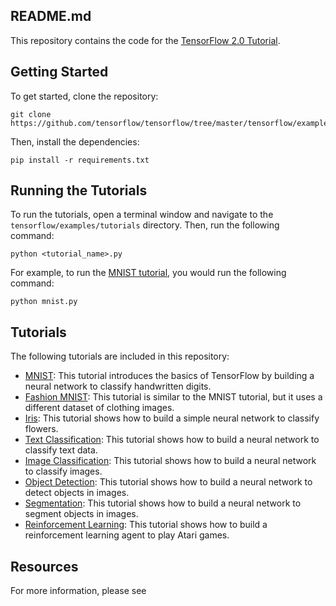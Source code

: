 ## README.md

This repository contains the code for the [TensorFlow 2.0 Tutorial](https://www.tensorflow.org/tutorials/).

## Getting Started

To get started, clone the repository:

```
git clone https://github.com/tensorflow/tensorflow/tree/master/tensorflow/examples/tutorials
```

Then, install the dependencies:

```
pip install -r requirements.txt
```

## Running the Tutorials

To run the tutorials, open a terminal window and navigate to the `tensorflow/examples/tutorials` directory. Then, run the following command:

```
python <tutorial_name>.py
```

For example, to run the [MNIST tutorial](https://www.tensorflow.org/tutorials/mnist/), you would run the following command:

```
python mnist.py
```

## Tutorials

The following tutorials are included in this repository:

* [MNIST](https://www.tensorflow.org/tutorials/mnist/): This tutorial introduces the basics of TensorFlow by building a neural network to classify handwritten digits.
* [Fashion MNIST](https://www.tensorflow.org/tutorials/keras/fashion_mnist): This tutorial is similar to the MNIST tutorial, but it uses a different dataset of clothing images.
* [Iris](https://www.tensorflow.org/tutorials/keras/iris): This tutorial shows how to build a simple neural network to classify flowers.
* [Text Classification](https://www.tensorflow.org/tutorials/keras/text_classification): This tutorial shows how to build a neural network to classify text data.
* [Image Classification](https://www.tensorflow.org/tutorials/keras/image_classification): This tutorial shows how to build a neural network to classify images.
* [Object Detection](https://www.tensorflow.org/tutorials/object_detection): This tutorial shows how to build a neural network to detect objects in images.
* [Segmentation](https://www.tensorflow.org/tutorials/segmentation): This tutorial shows how to build a neural network to segment objects in images.
* [Reinforcement Learning](https://www.tensorflow.org/tutorials/reinforcement_learning): This tutorial shows how to build a reinforcement learning agent to play Atari games.

## Resources

For more information, please see